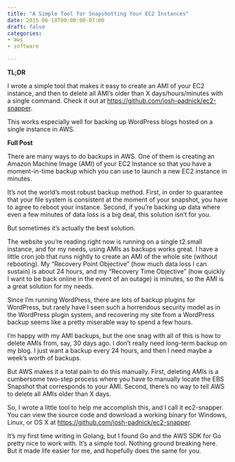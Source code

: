 ```yaml
---
title: "A Simple Tool for Snapshotting Your EC2 Instances"
date: 2015-06-18T00:00:00-07:00
draft: false
categories:
- aws
- software

---
```

**TL;DR**

I wrote a simple tool that makes it easy to create an AMI of your EC2 instance, and then to delete all AMI’s older than X days/hours/minutes with a single command. Check it out at https://github.com/josh-padnick/ec2-snapper.

This works especially well for backing up WordPress blogs hosted on a single instance in AWS.

**Full Post**

There are many ways to do backups in AWS. One of them is creating an Amazon Machine Image (AMI) of your EC2 Instance so that you have a moment-in-time backup which you can use to launch a new EC2 instance in minutes.

It’s not the world’s most robust backup method. First, in order to guarantee that your file system is consistent at the moment of your snapshot, you have to agree to reboot your instance. Second, if you’re backing up data where even a few minutes of data loss is a big deal, this solution isn’t for you.

But sometimes it’s actually the best solution.
<!--more-->

The website you’re reading right now is running on a single t2.small instance, and for my needs, using AMIs as backups works great. I have a little cron job that runs nightly to create an AMI of the whole site (without rebooting). My “Recovery Point Objective” (how much data loss I can sustain) is about 24 hours, and my “Recovery Time Objective” (how quickly I want to be back online in the event of an outage) is minutes, so the AMI is a great solution for my needs.

Since I’m running WordPress, there are lots of backup plugins for WordPress, but rarely have I seen such a horrendous security model as in the WordPress plugin system, and recovering my site from a WordPress backup seems like a pretty miserable way to spend a few hours.

I’m happy with my AMI backups, but the one snag with all of this is how to delete AMIs from, say, 30 days ago. I don’t really need long-term backup on my blog. I just want a backup every 24 hours, and then I need maybe a week’s worth of backups.

But AWS makes it a total pain to do this manually. First, deleting AMIs is a cumbersome two-step process where you have to manually locate the EBS Snapshot that corresponds to your AMI. Second, there’s no way to tell AWS to delete all AMIs older than X days.

So, I wrote a little tool to help me accomplish this, and I call it ec2-snapper. You can view the source code and download a working binary for Windows, Linux, or OS X at https://github.com/josh-padnick/ec2-snapper.

It’s my first time writing in Golang, but I found Go and the AWS SDK for Go pretty nice to work with. It’s a simple tool. Nothing ground breaking here. But it made life easier for me, and hopefully does the same for you.